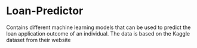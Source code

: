 # Loan-Predictor
Contains different machine learning models that can be used to predict the loan application outcome of an individual. The data is based on the Kaggle dataset from their website
